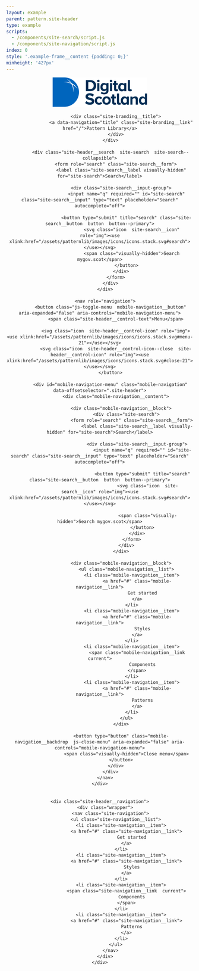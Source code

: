 ```yaml
---
layout: example
parent: pattern.site-header
type: example
scripts:
  - /components/site-search/script.js
  - /components/site-navigation/script.js
index: 0
style: '.example-frame__content {padding: 0;}'
minheight: '427px'
---
```


<header class="site-header  site-header--gradient" role="banner">
    <div class="wrapper">
        <div class="site-header__content">
            <div class="site-branding">
                <a data-navigation="logo" class="site-branding__logo  site-branding__link" href="/">
                    <img class="site-branding__logo-image" src="/assets/patternlib/images/logos/digital-scotland.svg" alt="Digital Scotland" />
                </a>

                <div class="site-branding__title">
                    <a data-navigation="title" class="site-branding__link" href="/">Pattern Library</a>
                </div>
            </div>

            <div class="site-header__search  site-search  site-search--collapsible">
                <form role="search" class="site-search__form">
                    <label class="site-search__label visually-hidden" for="site-search">Search</label>

                    <div class="site-search__input-group">
                        <input name="q" required="" id="site-search" class="site-search__input" type="text" placeholder="Search" autocomplete="off">

                        <button type="submit" title="search" class="site-search__button  button  button--primary">
                            <svg class="icon  site-search__icon" role="img"><use xlink:href="/assets/patternlib/images/icons/icons.stack.svg#search"></use></svg>
                            <span class="visually-hidden">Search mygov.scot</span>
                        </button>
                    </div>
                </form>
            </div>
        </div>

        <nav role="navigation">
            <button class="js-toggle-menu  mobile-navigation__button" aria-expanded="false" aria-controls="mobile-navigation-menu">
                <span class="site-header__control-text">Menu</span>

                <svg class="icon  site-header__control-icon" role="img"><use xlink:href="/assets/patternlib/images/icons/icons.stack.svg#menu-21"></use></svg>
                <svg class="icon  site-header__control-icon--close  site-header__control-icon" role="img"><use xlink:href="/assets/patternlib/images/icons/icons.stack.svg#close-21"></use></svg>
            </button>

            <div id="mobile-navigation-menu" class="mobile-navigation" data-offsetselector=".site-header">
                <div class="mobile-navigation__content">

                    <div class="mobile-navigation__block">
                        <div class="site-search">
                            <form role="search" class="site-search__form">
                                <label class="site-search__label visually-hidden" for="site-search">Search</label>

                                <div class="site-search__input-group">
                                    <input name="q" required="" id="site-search" class="site-search__input" type="text" placeholder="Search" autocomplete="off">

                                    <button type="submit" title="search" class="site-search__button  button  button--primary">
                                        <svg class="icon  site-search__icon" role="img"><use xlink:href="/assets/patternlib/images/icons/icons.stack.svg#search"></use></svg>

                                        <span class="visually-hidden">Search mygov.scot</span>
                                    </button>
                                </div>
                            </form>
                        </div>
                    </div>

                    <div class="mobile-navigation__block">
                        <ul class="mobile-navigation__list">
                            <li class="mobile-navigation__item">
                                <a href="#" class="mobile-navigation__link">
                                    Get started
                                </a>
                            </li>
                            <li class="mobile-navigation__item">
                                <a href="#" class="mobile-navigation__link">
                                    Styles
                                </a>
                            </li>
                            <li class="mobile-navigation__item">
                                <span class="mobile-navigation__link  current">
                                    Components
                                </span>
                            </li>
                            <li class="mobile-navigation__item">
                                <a href="#" class="mobile-navigation__link">
                                    Patterns
                                </a>
                            </li>
                        </ul>
                    </div>

                    <button type="button" class="mobile-navigation__backdrop  js-close-menu" aria-expanded="false" aria-controls="mobile-navigation-menu">
                        <span class="visually-hidden">Close menu</span>
                    </button>
                </div>
            </div>
        </nav>
    </div>


    <div class="site-header__navigation">
        <div class="wrapper">
            <nav class="site-navigation">
                <ul class="site-navigation__list">
                    <li class="site-navigation__item">
                        <a href="#" class="site-navigation__link">
                            Get started
                        </a>
                    </li>
                    <li class="site-navigation__item">
                        <a href="#" class="site-navigation__link">
                            Styles
                        </a>
                    </li>
                    <li class="site-navigation__item">
                        <span class="site-navigation__link  current">
                            Components
                        </span>
                    </li>
                    <li class="site-navigation__item">
                        <a href="#" class="site-navigation__link">
                            Patterns
                        </a>
                    </li>
                </ul>
            </nav>
        </div>
    </div>
</header>
